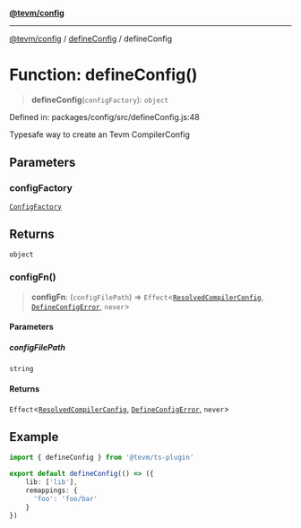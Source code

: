 [**@tevm/config**](../../README.md)

***

[@tevm/config](../../modules.md) / [defineConfig](../README.md) / defineConfig

# Function: defineConfig()

> **defineConfig**(`configFactory`): `object`

Defined in: packages/config/src/defineConfig.js:48

Typesafe way to create an Tevm CompilerConfig

## Parameters

### configFactory

[`ConfigFactory`](../../types/type-aliases/ConfigFactory.md)

## Returns

`object`

### configFn()

> **configFn**: (`configFilePath`) => `Effect`\<[`ResolvedCompilerConfig`](../../types/type-aliases/ResolvedCompilerConfig.md), [`DefineConfigError`](../classes/DefineConfigError.md), `never`\>

#### Parameters

##### configFilePath

`string`

#### Returns

`Effect`\<[`ResolvedCompilerConfig`](../../types/type-aliases/ResolvedCompilerConfig.md), [`DefineConfigError`](../classes/DefineConfigError.md), `never`\>

## Example

```ts
import { defineConfig } from '@tevm/ts-plugin'

export default defineConfig(() => ({
	lib: ['lib'],
	remappings: {
	  'foo': 'foo/bar'
	}
})
```
